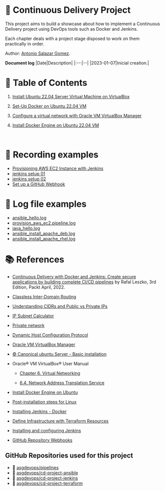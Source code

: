# :book: Continuous Delivery Project

This project aims to build a showcase about how to implement a Continuous Delivery project using DevOps tools such as Docker and Jenkins.

Each chapter deals with a project stage disposed to work on them practically in order.

Author: [Antonio Salazar Gomez](mailto:antonio.salazar@ymail.com). 

**Document log**
|Date|Description|
|:--:|--|
|2023-01-07|Inicial creation.|


# :bookmark_tabs: Table of Contents

1. [Install Ubuntu 22.04 Server Virtual Machine on VirtualBox](https://github.com/asgdevops/virtualization/blob/main/virtualbox/vm/ubuntu2204/README.md)

2. [Set-Up Docker on Ubuntu 22.04 VM](02_setup_docker_on_ubuntu_vm/README.md)

3. [Configure a virtual network with Oracle VM VirtualBox Manager](03_configure_virtual_network/README.md)

4. [Install Docker Engine on Ubuntu 22.04 VM](04_setup_docker_on_ubuntu_vm/README.md)


<br/>


# :movie_camera: Recording examples
- [Provisioning AWS EC2 Instance with Jenkins](https://youtu.be/HOLtCd-BaNo)
- [jenkins setup 01](https://youtu.be/Wmkua_rMEa0)
- [jenkins setup 02](https://youtu.be/COMh0HkeFoo)
- [Set up a GitHub Webhook](https://youtu.be/VRUgmVWLQxA)

# :page_facing_up: Log file examples
- [ansible_hello.log](logs/ansible_hello.log)
- [provision_aws_ec2.pipeline.log](logs/provision_aws_ec2.pipeline.log)
- [java_hello.log](logs/java_hello.log)
- [ansible_install_apache_deb.log](logs/ansible_install_apache_deb.log)
- [ansible_install_apache_rhel.log](logs/ansible_install_apache_rhel.log)


# :books: References
- [Continuous Delivery with Docker and Jenkins: Create secure applications by building complete CI/CD pipelines](https://www.amazon.com/Continuous-Delivery-Docker-Jenkins-applications/dp/1803237481/ref=sr_1_1?crid=1OSJON094TQHQ&keywords=Continuous+Delivery+with+Docker+and+Jenkins&qid=1672720718&s=books&sprefix=continuous+delivery+with+docker+and+jenkins%2Cstripbooks-intl-ship%2C113&sr=1-1&ufe=app_do%3Aamzn1.fos.006c50ae-5d4c-4777-9bc0-4513d670b6bc) by Rafal Leszko, 3rd Edition, Packt April, 2022.

- [Classless Inter-Domain Routing](https://en.wikipedia.org/wiki/Classless_Inter-Domain_Routing)

- [Understanding CIDRs and Public vs Private IPs](https://dzone.com/articles/understanding-cidrs-classless-inter-domain-routing)

- [IP Subnet Calculator](https://www.calculator.net/ip-subnet-calculator.html)

- [Private network](https://en.wikipedia.org/wiki/Private_network)

- [Dynamic Host Configuration Protocol](https://en.wikipedia.org/wiki/Dynamic_Host_Configuration_Protocol)

- [Oracle VM VirtualBox Manager](https://www.virtualbox.org)

- [:copyright: Canonical ubuntu Server - Basic installation](https://ubuntu.com/server/docs/installation)

- Oracle® VM VirtualBox® User Manual
  
  - [Chapter 6. Virtual Networking](https://www.virtualbox.org/manual/UserManual.html#networkingdetails)
  
  - [6.4. Network Address Translation Service](https://www.virtualbox.org/manual/UserManual.html#network_nat)

- [Install Docker Engine on Ubuntu](http://docs.docker.com/engine/install/ubuntu/)

- [Post-installation steps for Linux](https://docs.docker.com/engine/install/linux-postinstall/)
 
- [Installing Jenkins - Docker](https://www.jenkins.io/doc/book/installing/docker/)

- [Define Infrastructure with Terraform Resources](https://developer.hashicorp.com/terraform/tutorials/configuration-language/resource?in=terraform%2Fconfiguration-language)

- [Installing and configuring Jenkins](https://www.jenkins.io/doc/tutorials/tutorial-for-installing-jenkins-on-AWS/#installing-and-configuring-jenkins)

- [GitHub Repository Webhooks](https://ngrok.com/docs/integrations/github/webhooks)



## GitHub Repositories used for this project
- :link: [asgdevops/pipelines](https://github.com/asgdevops/pipelines)
- :link: [asgdevops/cd-project-ansible](https://github.com/asgdevops/cd-project-ansible)
- :link: [asgdevops/cd-project-jenkins](https://github.com/asgdevops/cd-project-jenkins)
- :link: [asgdevops/cd-project-terraform](https://github.com/asgdevops/cd-project-terraform)


